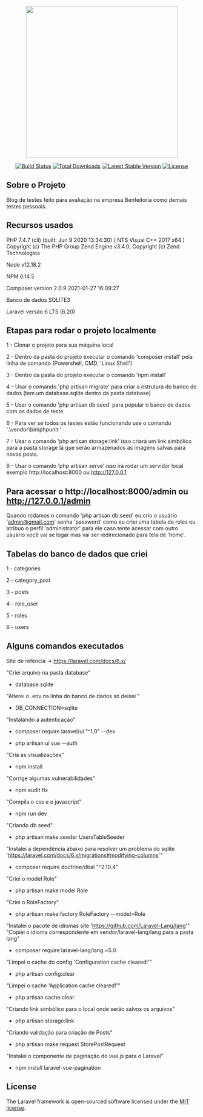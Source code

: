 <p align="center"><a href="https://laravel.com" target="_blank"><img src="https://raw.githubusercontent.com/laravel/art/master/logo-lockup/5%20SVG/2%20CMYK/1%20Full%20Color/laravel-logolockup-cmyk-red.svg" width="400"></a></p>

<p align="center">
<a href="https://travis-ci.org/laravel/framework"><img src="https://travis-ci.org/laravel/framework.svg" alt="Build Status"></a>
<a href="https://packagist.org/packages/laravel/framework"><img src="https://poser.pugx.org/laravel/framework/d/total.svg" alt="Total Downloads"></a>
<a href="https://packagist.org/packages/laravel/framework"><img src="https://poser.pugx.org/laravel/framework/v/stable.svg" alt="Latest Stable Version"></a>
<a href="https://packagist.org/packages/laravel/framework"><img src="https://poser.pugx.org/laravel/framework/license.svg" alt="License"></a>
</p>

## Sobre o Projeto

Blog de testes feito para avaliação na empresa Benfeitoria como demais testes pessoais.

## Recursos usados

PHP 7.4.7 (cli) (built: Jun  9 2020 13:34:30) ( NTS Visual C++ 2017 x64 )
Copyright (c) The PHP Group
Zend Engine v3.4.0, Copyright (c) Zend Technologies

Node v12.18.2

NPM 6.14.5

Composer version 2.0.9 2021-01-27 16:09:27

Banco de dados SQLITE3

Laravel versão 6 LTS (6.20)

## Etapas para rodar o projeto localmente

1 - Clonar o projeto para sua máquina local

2 - Dentro da pasta do projeto executar o comando 'composer install' pela linha de comando (Powershell, CMD, 'Linux Shell')

3 - Dentro da pasta do projeto executar o comando 'npm install'

4 - Usar o comando 'php artisan migrate' para criar a estrutura do banco de dados (tem um database.sqlite dentro da pasta database)

5 - Usar o comando 'php artisan db:seed' para popular o banco de dados com os dados de teste

6 - Para ver se todos os testes estão funcionando use o comando '.\vendor\bin\phpunit
'

7 - Usar o comando 'php artisan storage:link' isso criará um link simbólico para a pasta storage lá que serão armazenados as imagens salvas para novos posts.

8 - Usar o comando 'php artisan serve' isso irá rodar um servidor local exemplo http://localhost:8000 ou http://127.0.0.1 

## Para acessar o http://localhost:8000/admin ou http://127.0.0.1/admin

Quando rodamos o comando 'php artisan db:seed' eu crio o usuário 'admin@gmail.com' senha 'password' como eu criei uma tabela de roles eu atribuo o perfil 'administrator' para ele caso tente acessar com outro usuário você vai se logar mas vai ser redirecionado para tela de 'home'.

## Tabelas do banco de dados que criei

1 - categories

2 - category_post

3 - posts

4 - role_user

5 - roles

6 - users

## Alguns comandos executados

Site de refência -> https://laravel.com/docs/6.x/

"Criei arquivo na pasta database"
- database.sqlite

"Alterei o .env na linha do banco de dados só deixei "
- DB_CONNECTION=sqlite

"Instalando a autenticação"

- composer require laravel/ui "^1.0" --dev

- php artisan ui vue --auth

"Cria as visualizações"

- npm install

"Corrige algumas vulnerabilidades"

- npm audit fix

"Compila o css e o javascript"

- npm run dev

"Criando db seed"
- php artisan make:seeder UsersTableSeeder

"Instalei a dependência abaixo para resolver um problema do sqlite 'https://laravel.com/docs/6.x/migrations#modifying-columns'"
- composer require doctrine/dbal "^2.10.4"

"Criei o model Role"
- php artisan make:model Role

"Criei o RoleFactory"
- php artisan make:factory RoleFactory --model=Role

"Instalei o pacote de idiomas site 'https://github.com/Laravel-Lang/lang'"
"Copiei o idioma correspondente em vendor/laravel-lang/lang para a pasta lang"
- composer require laravel-lang/lang:~5.0

"Limpei o cache do config 'Configuration cache cleared!'"
- php artisan config:clear

"Limpei o cache 'Application cache cleared!'"
- php artisan cache:clear

"Criando link simbólico para o local onde serão salvos os arquivos"
- php artisan storage:link

"Criando validação para criação de Posts"
- php artisan make:request StorePostRequest

"Instalei o componente de paginação do vue.js para o Laravel"
- npm install laravel-vue-pagination


## License

The Laravel framework is open-sourced software licensed under the [MIT license](https://opensource.org/licenses/MIT).

